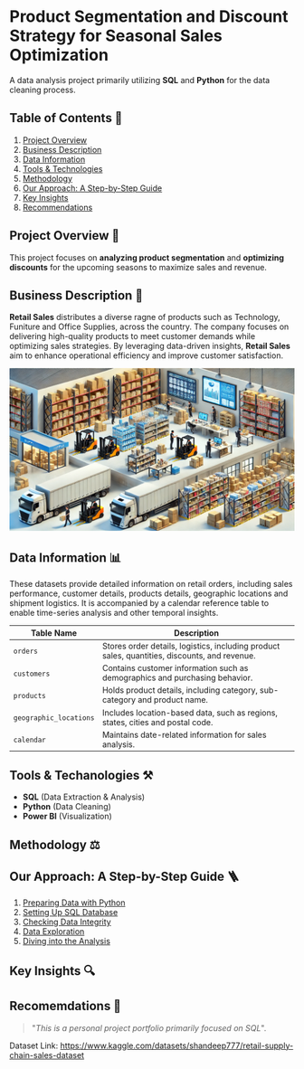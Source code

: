 # Product Segmentation and Discount Strategy for Seasonal Sales Optimization

A data analysis project primarily utilizing **SQL** and **Python** for the data cleaning process.

## Table of Contents 📖

1. [Project Overview]
2. [Business Description]
3. [Data Information]
4. [Tools & Technologies]
5. [Methodology]
6. [Our Approach: A Step-by-Step Guide]
7. [Key Insights]
8. [Recommendations]

## Project Overview 📌

This project focuses on **analyzing product segmentation** and **optimizing discounts** for the upcoming seasons to maximize sales and revenue.

## Business Description 💼

**Retail Sales** distributes a diverse ragne of products such as Technology, Funiture and Office Supplies, across the country. The company focuses on delivering high-quality products to meet customer demands while optimizing sales strategies. By leveraging data-driven insights, **Retail Sales** aim to enhance operational efficiency and improve customer satisfaction.

<img alt="retail_sales" src="https://github.com/nyanlinhtike-yc/Retail-Supply-Chain/blob/Main/images/retail%20sales.webp">

## Data Information 📊

These datasets provide detailed information on retail orders, including sales performance, customer details, products details, geographic locations and shipment logistics. It is accompanied by a calendar reference table to enable time-series analysis and other temporal insights.

| **Table Name**         | **Description**                                               |
|--------------------|-----------------------------------------------------------|
| `orders`           | Stores order details, logistics, including product sales, quantities, discounts, and revenue. |
| `customers`        | Contains customer information such as demographics and purchasing behavior. |
| `products`        | Holds product details, including category, sub-category and product name. |
| `geographic_locations` | Includes location-based data, such as regions, states, cities and postal code. |
| `calendar`        | Maintains date-related information for sales analysis. |

## Tools & Techanologies ⚒️

* **SQL** (Data Extraction & Analysis)
* **Python** (Data Cleaning)
* **Power BI** (Visualization)

## Methodology ⚖️

## Our Approach: A Step-by-Step Guide 🪜

1. [Preparing Data with Python]
2. [Setting Up SQL Database]
3. [Checking Data Integrity]
4. [Data Exploration]
5. [Diving into the Analysis]

## Key Insights 🔍

## Recomemdations 📄

[Project Overview]: https://github.com/nyanlinhtike-yc/Retail-Supply-Chain?tab=readme-ov-file#project-overview
[Business Description]: https://www.google.com
[Data Information]: https://www.google.com
[Tools & Technologies]: https://www.google.com
[Methodology]: https://www.google.com
[Our Approach: A Step-by-Step Guide]: https://www.google.com
[Key Insights]: https://www.google.com
[Recommendations]: https://www.google.com
[Preparing Data with Python]: https://www.google.com
[Setting Up SQL Database]: https://www.google.com
[Checking Data Integrity]: https://www.google.com
[Data Exploration]: https://www.google.com
[Diving into the Analysis]: https://www.google.com

> "*This is a personal project portfolio primarily focused on SQL*".

Dataset Link: https://www.kaggle.com/datasets/shandeep777/retail-supply-chain-sales-dataset